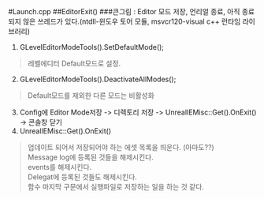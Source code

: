 #Launch.cpp
##EditorExit()
###큰그림 : Editor 모드 저장, 언리얼 종료, 아직 종료되지 않은 쓰레드가 있다.(ntdll-윈도우 토어 모듈, msvcr120-visual c++ 런타임 라이브러리)  
1. GLevelEditorModeTools().SetDefaultMode();  
> 레벨에디터 Default모드로 설정.  
2. GLevelEditorModeTools().DeactivateAllModes();
> Default모드를 제외한 다른 모드는 비활성화  
3. Config에 Editor Mode저장 -> 디렉토리 저장 -> UnrealIEMisc::Get().OnExit() -> 콘솔창 닫기  
4. UnrealIEMisc::Get().OnExit()  
> 업데이트 되어서 저장되어야 하는 에셋 목록을 띄운다. (아마도??)  
  Message log에 등록된 것들을 해제시킨다.  
  events를 해제시킨다.  
  Delegat에 등록된 것들도 해제시킨다.  
  함수 마지막 구문에서 실행파일로 저장하는 일을 하는 것 같다.  
